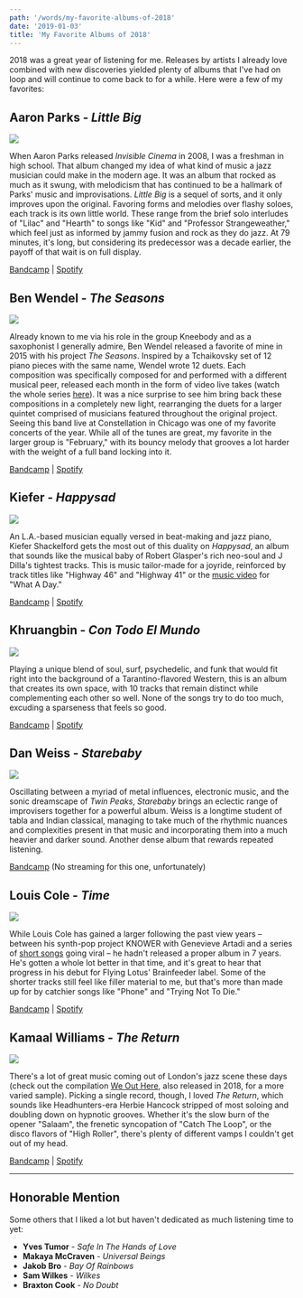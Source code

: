 ```yaml
---
path: '/words/my-favorite-albums-of-2018'
date: '2019-01-03'
title: 'My Favorite Albums of 2018'
---
```


2018 was a great year of listening for me. Releases by artists I already love combined with new discoveries yielded plenty of albums that I've had on loop and will continue to come back to for a while. Here were a few of my favorites:

## Aaron Parks - _Little Big_

![](little-big.jpg)

When Aaron Parks released _Invisible Cinema_ in 2008, I was a freshman in high school. That album changed my idea of what kind of music a jazz musician could make in the modern age. It was an album that rocked as much as it swung, with melodicism that has continued to be a hallmark of Parks' music and improvisations. _Little Big_ is a sequel of sorts, and it only improves upon the original. Favoring forms and melodies over flashy soloes, each track is its own little world. These range from the brief solo interludes of "Lilac" and "Hearth" to songs like "Kid" and "Professor Strangeweather," which feel just as informed by jammy fusion and rock as they do jazz. At 79 minutes, it's long, but considering its predecessor was a decade earlier, the payoff of that wait is on full display.

[Bandcamp](https://aaronparksmusic.bandcamp.com/album/little-big) | [Spotify](https://open.spotify.com/album/1Ar01FQjqOGYbYgUnpQBsu?si=1HZ90tRfS1a9IvteggtO2g)

## Ben Wendel - _The Seasons_

![](the-seasons.jpg)

Already known to me via his role in the group Kneebody and as a saxophonist I generally admire, Ben Wendel released a favorite of mine in 2015 with his project _The Seasons_. Inspired by a Tchaikovsky set of 12 piano pieces with the same name, Wendel wrote 12 duets. Each composition was specifically composed for and performed with a different musical peer, released each month in the form of video live takes (watch the whole series [here](https://www.youtube.com/playlist?list=PLYGtF7cNLhBdQ63_d9YZrZ-SVjjmVXTB9)). It was a nice surprise to see him bring back these compositions in a completely new light, rearranging the duets for a larger quintet comprised of musicians featured throughout the original project. Seeing this band live at Constellation in Chicago was one of my favorite concerts of the year. While all of the tunes are great, my favorite in the larger group is "February," with its bouncy melody that grooves a lot harder with the weight of a full band locking into it.

[Bandcamp](https://benwendel.bandcamp.com/album/the-seasons) | [Spotify](https://open.spotify.com/album/7ghqgjFYnSi2XYdStVTRvv?si=PtDj4cxuTmSHCPKMD9CKaQ)

## Kiefer - _Happysad_

![](happysad.jpg)

An L.A.-based musician equally versed in beat-making and jazz piano, Kiefer Shackelford gets the most out of this duality on _Happysad_, an album that sounds like the musical baby of Robert Glasper's rich neo-soul and J Dilla's tightest tracks. This is music tailor-made for a joyride, reinforced by track titles like "Highway 46" and "Highway 41" or the [music video](https://www.youtube.com/watch?v=spyMOmC3K20) for "What A Day."

[Bandcamp](https://kiefer.bandcamp.com/album/happysad) | [Spotify](https://open.spotify.com/album/7t0S1JQpSHsZftfzVQWW2a?si=op1NZSGgQ1qU3eH9rRRQDQ)

## Khruangbin - _Con Todo El Mundo_

![](con-todo-el-mundo.jpg)

Playing a unique blend of soul, surf, psychedelic, and funk that would fit right into the background of a Tarantino-flavored Western, this is an album that creates its own space, with 10 tracks that remain distinct while complementing each other so well. None of the songs try to do too much, excuding a sparseness that feels so good.

[Bandcamp](https://khruangbin.bandcamp.com/album/con-todo-el-mundo-n-s-america-edition) | [Spotify](https://open.spotify.com/album/42j41uUwuHZT3bnedq2XtM?si=uECuKAHhQpySPRvUieY-HA)

## Dan Weiss - _Starebaby_

![](starebaby.jpg)

Oscillating between a myriad of metal influences, electronic music, and the sonic dreamscape of _Twin Peaks_, _Starebaby_ brings an eclectic range of improvisers together for a powerful album. Weiss is a longtime student of tabla and Indian classical, managing to take much of the rhythmic nuances and complexities present in that music and incorporating them into a much heavier and darker sound. Another dense album that rewards repeated listening.

[Bandcamp](https://danweiss.bandcamp.com/album/starebaby) (No streaming for this one, unfortunately)

## Louis Cole - _Time_

![](time.jpg)

While Louis Cole has gained a larger following the past view years – between his synth-pop project KNOWER with Genevieve Artadi and a series of [short songs](https://www.youtube.com/watch?v=dAH4zGd_W1s) going viral – he hadn't released a proper album in 7 years. He's gotten a whole lot better in that time, and it's great to hear that progress in his debut for Flying Lotus' Brainfeeder label. Some of the shorter tracks still feel like filler material to me, but that's more than made up for by catchier songs like "Phone" and "Trying Not To Die."

[Bandcamp](https://louiscole.bandcamp.com/album/time-2) | [Spotify](https://open.spotify.com/album/0WbNyHNpkxpqscNWiiEhZS?si=LCLF3FAsR_itKrJdUglIaA)

## Kamaal Williams - _The Return_

![](the-return.jpg)

There's a lot of great music coming out of London's jazz scene these days (check out the compilation [We Out Here](https://weouthere.bandcamp.com/), also released in 2018, for a more varied sample). Picking a single record, though, I loved _The Return_, which sounds like Headhunters-era Herbie Hancock stripped of most soloing and doubling down on hypnotic grooves. Whether it's the slow burn of the opener "Salaam", the frenetic syncopation of "Catch The Loop", or the disco flavors of "High Roller", there's plenty of different vamps I couldn't get out of my head.

[Bandcamp](https://kamaalwilliams.bandcamp.com/album/the-return) | [Spotify](https://open.spotify.com/album/3hoqy9LEMxDbv0QBKEBVqQ?si=HAiCHXOGSCqtZuGvbIScAA)

---

## Honorable Mention

Some others that I liked a lot but haven't dedicated as much listening time to yet:

- **Yves Tumor** - _Safe In The Hands of Love_
- **Makaya McCraven** - _Universal Beings_
- **Jakob Bro** - _Bay Of Rainbows_
- **Sam Wilkes** - _Wilkes_
- **Braxton Cook** - _No Doubt_
